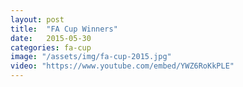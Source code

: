 ```yaml
---
layout: post
title:  "FA Cup Winners"
date:   2015-05-30
categories: fa-cup
image: "/assets/img/fa-cup-2015.jpg"
video: "https://www.youtube.com/embed/YWZ6RoKkPLE"
---
```

